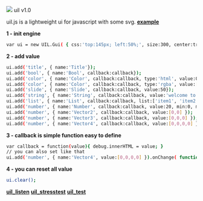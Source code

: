 <img src="http://lo-th.github.io/uil/examples/img/uil.png"/> uil v1.0

uil.js is a lightweight ui for javascript with some svg.
[**example**](http://lo-th.github.io/uil/index.html)

**1 - init engine**
```sh
var ui = new UIL.Gui( { css:'top:145px; left:50%;', size:300, center:true } );
```
**2 - add value**
```sh
ui.add('title', { name:'Title'});
ui.add('bool', { name:'Bool', callback:callback});
ui.add('color', { name:'Color', callback:callback, type:'html', value:0xff0000});
ui.add('color', { name:'Color', callback:callback, type:'rgba', value:[0,1,1,1]});
ui.add('slide', { name:'Slide', callback:callback, value:50});
ui.add('string', { name:'String', callback:callback, value:'welcome to uil'});
ui.add('list', { name:'List', callback:callback, list:['item1', 'item2', ...]});
ui.add('number', { name:'Number', callback:callback, value:20, min:0, max:10, precision:2, step:0.01 });
ui.add('number', { name:'Vector2', callback:callback, value:[0,0] });
ui.add('number', { name:'Vector3', callback:callback, value:[0,0,0] });
ui.add('number', { name:'Vector4', callback:callback, value:[0,0,0,0] });
```
**3 - callback is simple function easy to define**
```sh
var callback = function(value){ debug.innerHTML = value; }
// you can also set like that 
ui.add('number', { name:'Vector4', value:[0,0,0,0] }).onChange( function(v){ debug.innerHTML = v; } );
```
**4 - you can reset all value**
```sh
ui.clear();
```

[**uil_listen**](http://lo-th.github.io/uil/examples/uil_listen.html)
[**uil_stresstest**](http://lo-th.github.io/uil/examples/uil_stresstest.html)
[**uil_test**](http://lo-th.github.io/uil/examples/uil_test.html)